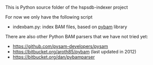 
This is Python source folder of the hspsdb-indexer project

For now we only have the following script 

* indexbam.py: index BAM files, based on
  [pybam](https://github.com/JohnLonginotto/pybam) library

There are also other Python BAM parsers that we have not tried yet:
* https://github.com/pysam-developers/pysam
* https://bitbucket.org/aroth85/pybam (last updated in 2012)
* https://bitbucket.org/dan/pybamparser
